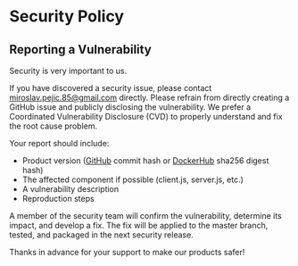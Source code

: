 # Security Policy

## Reporting a Vulnerability

Security is very important to us.

If you have discovered a security issue, please contact miroslav.pejic.85@gmail.com directly. Please refrain from directly creating a GitHub issue and publicly disclosing the vulnerability.
We prefer a Coordinated Vulnerability Disclosure (CVD) to properly understand and fix the root cause problem.

Your report should include:

- Product version ([GitHub](https://github.com/miroslavpejic85/mirotalkc2c/commits/main) commit hash or [DockerHub](https://hub.docker.com/r/mirotalk/c2c) sha256 digest hash)
- The affected component if possible (client.js, server.js, etc.)
- A vulnerability description
- Reproduction steps

A member of the security team will confirm the vulnerability, determine its impact, and develop a fix.
The fix will be applied to the master branch, tested, and packaged in the next security release.

Thanks in advance for your support to make our products safer!
